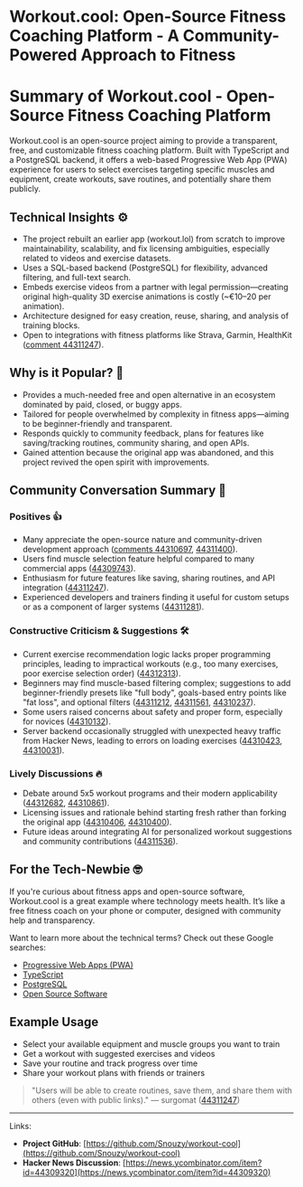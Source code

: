 # Workout.cool: Open-Source Fitness Coaching Platform - A Community-Powered Approach to Fitness

# Summary of Workout.cool - Open-Source Fitness Coaching Platform

Workout.cool is an open-source project aiming to provide a transparent, free, and customizable fitness coaching platform. Built with TypeScript and a PostgreSQL backend, it offers a web-based Progressive Web App (PWA) experience for users to select exercises targeting specific muscles and equipment, create workouts, save routines, and potentially share them publicly.

## Technical Insights ⚙️
- The project rebuilt an earlier app (workout.lol) from scratch to improve maintainability, scalability, and fix licensing ambiguities, especially related to videos and exercise datasets.
- Uses a SQL-based backend (PostgreSQL) for flexibility, advanced filtering, and full-text search.
- Embeds exercise videos from a partner with legal permission—creating original high-quality 3D exercise animations is costly (~€10–20 per animation).
- Architecture designed for easy creation, reuse, sharing, and analysis of training blocks.
- Open to integrations with fitness platforms like Strava, Garmin, HealthKit ([comment 44311247](https://news.ycombinator.com/item?id=44311247)).

## Why is it Popular? 🚀
- Provides a much-needed free and open alternative in an ecosystem dominated by paid, closed, or buggy apps.
- Tailored for people overwhelmed by complexity in fitness apps—aiming to be beginner-friendly and transparent.
- Responds quickly to community feedback, plans for features like saving/tracking routines, community sharing, and open APIs.
- Gained attention because the original app was abandoned, and this project revived the open spirit with improvements.

## Community Conversation Summary 💬

### Positives 👍
- Many appreciate the open-source nature and community-driven development approach ([comments 44310697](https://news.ycombinator.com/item?id=44310697), [44311400](https://news.ycombinator.com/item?id=44311400)).
- Users find muscle selection feature helpful compared to many commercial apps ([44309743](https://news.ycombinator.com/item?id=44309743)).
- Enthusiasm for future features like saving, sharing routines, and API integration ([44311247](https://news.ycombinator.com/item?id=44311247)).
- Experienced developers and trainers finding it useful for custom setups or as a component of larger systems ([44311281](https://news.ycombinator.com/item?id=44311281)).

### Constructive Criticism & Suggestions 🛠️
- Current exercise recommendation logic lacks proper programming principles, leading to impractical workouts (e.g., too many exercises, poor exercise selection order) ([44312313](https://news.ycombinator.com/item?id=44312313)).
- Beginners may find muscle-based filtering complex; suggestions to add beginner-friendly presets like "full body", goals-based entry points like "fat loss", and optional filters ([44311212](https://news.ycombinator.com/item?id=44311212), [44311561](https://news.ycombinator.com/item?id=44311561), [44310237](https://news.ycombinator.com/item?id=44310237)).
- Some users raised concerns about safety and proper form, especially for novices ([44310132](https://news.ycombinator.com/item?id=44310132)).
- Server backend occasionally struggled with unexpected heavy traffic from Hacker News, leading to errors on loading exercises ([44310423](https://news.ycombinator.com/item?id=44310423), [44310031](https://news.ycombinator.com/item?id=44310031)).

### Lively Discussions 🔥
- Debate around 5x5 workout programs and their modern applicability ([44312682](https://news.ycombinator.com/item?id=44312682), [44310861](https://news.ycombinator.com/item?id=44310861)).
- Licensing issues and rationale behind starting fresh rather than forking the original app ([44310406](https://news.ycombinator.com/item?id=44310406), [44310400](https://news.ycombinator.com/item?id=44310400)).
- Future ideas around integrating AI for personalized workout suggestions and community contributions ([44311536](https://news.ycombinator.com/item?id=44311536)).

## For the Tech-Newbie 🤓
If you're curious about fitness apps and open-source software, Workout.cool is a great example where technology meets health. It’s like a free fitness coach on your phone or computer, designed with community help and transparency. 

Want to learn more about the technical terms? Check out these Google searches:
- [Progressive Web Apps (PWA)](https://www.google.com/search?q=Progressive+Web+Apps)
- [TypeScript](https://www.google.com/search?q=TypeScript)
- [PostgreSQL](https://www.google.com/search?q=PostgreSQL)
- [Open Source Software](https://www.google.com/search?q=Open+Source+Software)

## Example Usage
- Select your available equipment and muscle groups you want to train
- Get a workout with suggested exercises and videos
- Save your routine and track progress over time
- Share your workout plans with friends or trainers

> "Users will be able to create routines, save them, and share them with others (even with public links)." — surgomat ([44311247](https://news.ycombinator.com/item?id=44311247))

---

Links:
- **Project GitHub**: [https://github.com/Snouzy/workout-cool](https://github.com/Snouzy/workout-cool)
- **Hacker News Discussion**: [https://news.ycombinator.com/item?id=44309320](https://news.ycombinator.com/item?id=44309320)